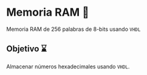 # Memoria RAM :floppy_disk:

Memoria RAM de 256 palabras de 8-bits usando ```VHDL```


## Objetivo :hourglass:

Almacenar números hexadecimales usando ```VHDL```.


